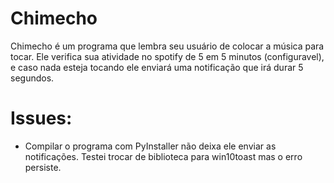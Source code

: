 # Chimecho
Chimecho é um programa que lembra seu usuário de colocar a música para tocar. Ele verifica sua atividade no spotify de 5 em 5 minutos (configuravel), e caso nada esteja tocando ele enviará uma notificação que irá durar 5 segundos.

# Issues:
- Compilar o programa com PyInstaller não deixa ele enviar as notificações. Testei trocar de biblioteca para win10toast mas o erro persiste.

